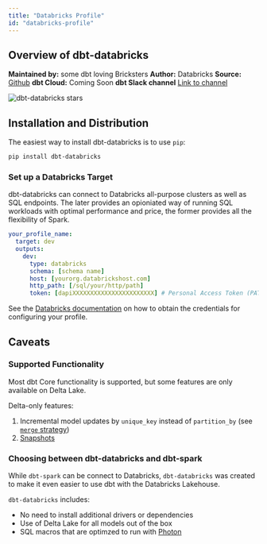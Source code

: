 ```yaml
---
title: "Databricks Profile"
id: "databricks-profile"
---
```


## Overview of dbt-databricks

**Maintained by:** some dbt loving Bricksters
**Author:** Databricks
**Source:** [Github](https://github.com/databricks/dbt-databricks)
**dbt Cloud:** Coming Soon
**dbt Slack channel** [Link to channel](https://getdbt.slack.com/archives/CNGCW8HKL)

![dbt-databricks stars](https://img.shields.io/github/stars/databricks/dbt-databricks?style=for-the-badge)

## Installation and Distribution

The easiest way to install dbt-databricks is to use `pip`:

```zsh
pip install dbt-databricks
```

### Set up a Databricks Target

dbt-databricks can connect to Databricks all-purpose clusters as well as SQL endpoints.
The later provides an opioniated way of running SQL workloads with optimal performance and
price, the former provides all the flexibility of Spark.

<File name='~/.dbt/profiles.yml'>

```yaml
your_profile_name:
  target: dev
  outputs:
    dev:
      type: databricks
      schema: [schema name]
      host: [yourorg.databrickshost.com]
      http_path: [/sql/your/http/path]
      token: [dapiXXXXXXXXXXXXXXXXXXXXXXX] # Personal Access Token (PAT)
```

</File>

See the [Databricks documentation](https://docs.databricks.com/dev-tools/dbt.html#) on how
to obtain the credentials for configuring your profile.

## Caveats

### Supported Functionality

Most dbt Core functionality is supported, but some features are only available
on Delta Lake.

Delta-only features:
1. Incremental model updates by `unique_key` instead of `partition_by` (see [`merge` strategy](spark-configs#the-merge-strategy))
2. [Snapshots](https://docs.getdbt.com/docs/building-a-dbt-project/snapshots)

### Choosing between dbt-databricks and dbt-spark

While `dbt-spark` can be connect to Databricks, `dbt-databricks` was created to make it
even easier to use dbt with the Databricks Lakehouse.

`dbt-databricks` includes:
- No need to install additional drivers or dependencies
- Use of Delta Lake for all models out of the box
- SQL macros that are optimzed to run with [Photon](https://docs.databricks.com/runtime/photon.html)
